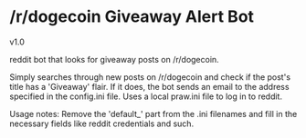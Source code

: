 /r/dogecoin Giveaway Alert Bot
==================

v1.0

reddit bot that looks for giveaway posts on /r/dogecoin.

Simply searches through new posts on /r/dogecoin and check if the post's title has a 'Giveaway' flair. If it does, the bot sends an email to the address specified in the config.ini file. Uses a local praw.ini file to log in to reddit.

Usage notes:
Remove the 'default_' part from the .ini filenames and fill in the necessary fields like reddit credentials and such.
